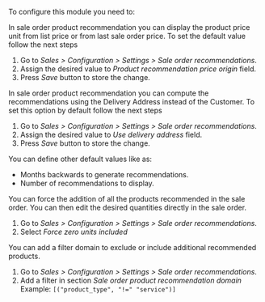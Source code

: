 To configure this module you need to:

In sale order product recommendation you can display the product price
unit from list price or from last sale order price. To set the default
value follow the next steps

1.  Go to *Sales \> Configuration \> Settings \> Sale order
    recommendations*.
2.  Assign the desired value to *Product recommendation price origin*
    field.
3.  Press *Save* button to store the change.

In sale order product recommendation you can compute the recommendations
using the Delivery Address instead of the Customer. To set this option
by default follow the next steps

1.  Go to *Sales \> Configuration \> Settings \> Sale order
    recommendations*.
2.  Assign the desired value to *Use delivery address* field.
3.  Press *Save* button to store the change.

You can define other default values like as:

- Months backwards to generate recommendations.
- Number of recommendations to display.

You can force the addition of all the products recommended in the sale
order. You can then edit the desired quantities directly in the sale
order.

1.  Go to *Sales \> Configuration \> Settings \> Sale order
    recommendations*.
2.  Select *Force zero units included*

You can add a filter domain to exclude or include additional recommended
products.

1.  Go to *Sales \> Configuration \> Settings \> Sale order
    recommendations*.
2.  Add a filter in section *Sale order product recommendation domain*
    Example: `[("product_type", "!=" "service")]`
